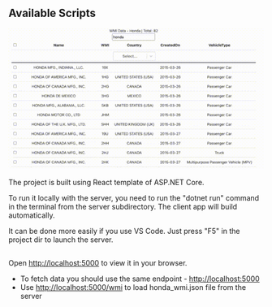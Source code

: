 ## Available Scripts

![example](./docs/example.gif)

The project is built using React template of ASP.NET Core.

To run it locally with the server, you need to run the "dotnet run" command in the terminal from the server subdirectory. The client app will build automatically.

It can be done more easily if you use VS Code. Just press "F5" in the project dir to launch the server.
##

Open [http://localhost:5000](http://localhost:5000) to view it in your browser.

* To fetch data you should use the same endpoint - [http://localhost:5000](http://localhost:5000)
* Use [http://localhost:5000/wmi](http://localhost:5000/wmi) to load honda_wmi.json file from the server 